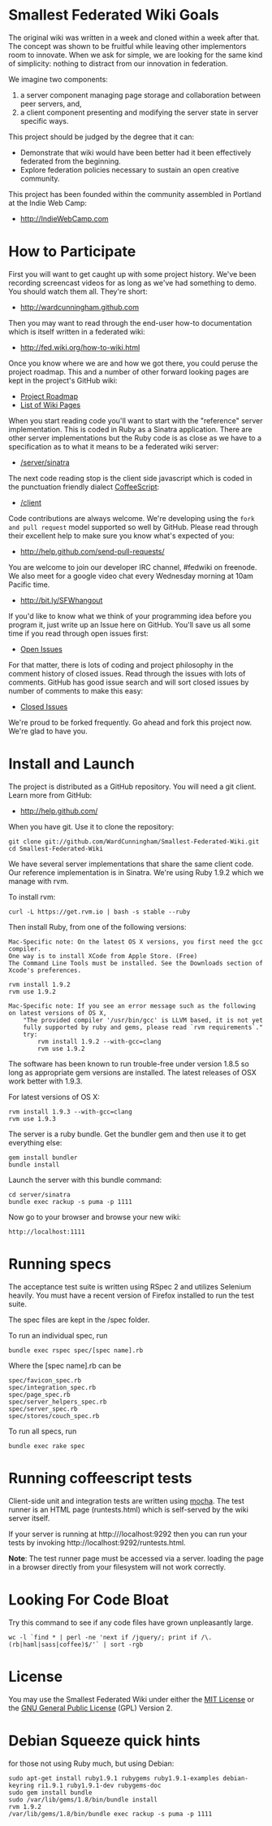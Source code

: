 Smallest Federated Wiki Goals
=============================

The original wiki was written in a week and cloned within a week after that.
The concept was shown to be fruitful while leaving other implementors room to innovate.
When we ask for simple, we are looking for the same kind of simplicity: nothing to distract from our innovation in federation.

We imagine two components:

1. a server component managing page storage and collaboration between peer servers, and,
2. a client component presenting and modifying the server state in server specific ways.

This project should be judged by the degree that it can:

* Demonstrate that wiki would have been better had it been effectively federated from the beginning.
* Explore federation policies necessary to sustain an open creative community.

This project has been founded within the community assembled in Portland at the Indie Web Camp:

* http://IndieWebCamp.com

How to Participate
==================

First you will want to get caught up with some project history. We've been recording screencast videos for as long as we've had something to demo. You should watch them all. They're short:

* http://wardcunningham.github.com

Then you may want to read through the end-user how-to documentation which is itself written in a federated wiki:

* http://fed.wiki.org/how-to-wiki.html

Once you know where we are and how we got there, you could peruse the project roadmap. This and a number of other forward looking pages are kept in the project's GitHub wiki:

* [Project Roadmap](https://github.com/WardCunningham/Smallest-Federated-Wiki/wiki)
* [List of Wiki Pages](https://github.com/WardCunningham/Smallest-Federated-Wiki/wiki/_pages)

When you start reading code you'll want to start with the "reference" server implementation. This is coded in Ruby as a Sinatra application. There are other server implementations but the Ruby code is as close as we have to a specification as to what it means to be a federated wiki server:

* [/server/sinatra](https://github.com/WardCunningham/Smallest-Federated-Wiki/tree/master/server/sinatra)

The next code reading stop is the client side javascript which is coded in the punctuation friendly dialect [CoffeeScript](http://jashkenas.github.com/coffee-script/):

* [/client](https://github.com/WardCunningham/Smallest-Federated-Wiki/tree/master/client)

Code contributions are always welcome. We're developing using the `fork and pull request` model supported so well by GitHub. Please read through their excellent help to make sure you know what's expected of you:

* http://help.github.com/send-pull-requests/

You are welcome to join our developer IRC channel, #fedwiki on freenode. We also meet for a google video chat every Wednesday morning at 10am Pacific time.

* http://bit.ly/SFWhangout

If you'd like to know what we think of your programming idea before you program it, just write up an Issue here on GitHub. You'll save us all some time if you read through open issues first:

* [Open Issues](https://github.com/WardCunningham/Smallest-Federated-Wiki/issues?sort=created&direction=desc&state=open&page=1)

For that matter, there is lots of coding and project philosophy in the comment history of closed issues. Read through the issues with lots of comments. GitHub has good issue search and will sort closed issues by number of comments to make this easy:

* [Closed Issues](https://github.com/WardCunningham/Smallest-Federated-Wiki/issues?sort=comments&direction=desc&state=closed&page=1)

We're proud to be forked frequently. Go ahead and fork this project now. We're glad to have you.


Install and Launch
==================

The project is distributed as a GitHub repository. You will need a git client. Learn more from GitHub:

* http://help.github.com/

When you have git. Use it to clone the repository:

	git clone git://github.com/WardCunningham/Smallest-Federated-Wiki.git
	cd Smallest-Federated-Wiki

We have several server implementations that share the same client code.
Our reference implementation is in Sinatra.
We're using Ruby 1.9.2 which we manage with rvm.

To install rvm: 

	curl -L https://get.rvm.io | bash -s stable --ruby

Then install Ruby, from one of the following versions:

	Mac-Specific note: On the latest OS X versions, you first need the gcc compiler. 
	One way is to install XCode from Apple Store. (Free)
	The Command Line Tools must be installed. See the Downloads section of Xcode's preferences.

	rvm install 1.9.2
	rvm use 1.9.2
	
	Mac-Specific note: If you see an error message such as the following on latest versions of OS X,
		"The provided compiler '/usr/bin/gcc' is LLVM based, it is not yet
		fully supported by ruby and gems, please read `rvm requirements`."
		try:
			rvm install 1.9.2 --with-gcc=clang
			rvm use 1.9.2

The software has been known to run trouble-free under version 1.8.5 so long as appropriate gem versions are installed. The latest releases of OSX work better with 1.9.3.

For latest versions of OS X: 

	rvm install 1.9.3 --with-gcc=clang
	rvm use 1.9.3

The server is a ruby bundle. Get the bundler gem and then use it to get everything else:

	gem install bundler
	bundle install

Launch the server with this bundle command:

	cd server/sinatra
	bundle exec rackup -s puma -p 1111

Now go to your browser and browse your new wiki:

	http://localhost:1111

Running specs
=============

The acceptance test suite is written using RSpec 2 and utilizes Selenium heavily. You must have a recent version of Firefox installed to run the test suite.

The spec files are kept in the /spec folder.

To run an individual spec, run

	bundle exec rspec spec/[spec name].rb
	
Where the [spec name].rb can be

    spec/favicon_spec.rb 
    spec/integration_spec.rb 
    spec/page_spec.rb 
    spec/server_helpers_spec.rb 
    spec/server_spec.rb 
    spec/stores/couch_spec.rb

To run all specs, run

	bundle exec rake spec

Running coffeescript tests
=============

Client-side unit and integration tests are written using [mocha](http://visionmedia.github.com/mocha/). The test runner is an HTML page (runtests.html) which is self-served by the wiki server itself. 

If your server is running at http:///localhost:9292 then you can run your tests by invoking http://localhost:9292/runtests.html. 

**Note**: The test runner page must be accessed via a server. loading the page in a browser directly from your filesystem will not work correctly.

Looking For Code Bloat
======================

Try this command to see if any code files have grown unpleasantly large.

	wc -l `find * | perl -ne 'next if /jquery/; print if /\.(rb|haml|sass|coffee)$/'` | sort -rgb

License
=======

You may use the Smallest Federated Wiki under either the
[MIT License](https://github.com/WardCunningham/Smallest-Federated-Wiki/blob/master/mit-license.txt) or the
[GNU General Public License](https://github.com/WardCunningham/Smallest-Federated-Wiki/blob/master/gpl-license.txt) (GPL) Version 2.

Debian Squeeze quick hints
==========================
for those not using Ruby much, but using Debian:

    sudo apt-get install ruby1.9.1 rubygems ruby1.9.1-examples debian-keyring ri1.9.1 ruby1.9.1-dev rubygems-doc
    sudo gem install bundle
    sudo /var/lib/gems/1.8/bin/bundle install
    rvm 1.9.2
    /var/lib/gems/1.8/bin/bundle exec rackup -s puma -p 1111

